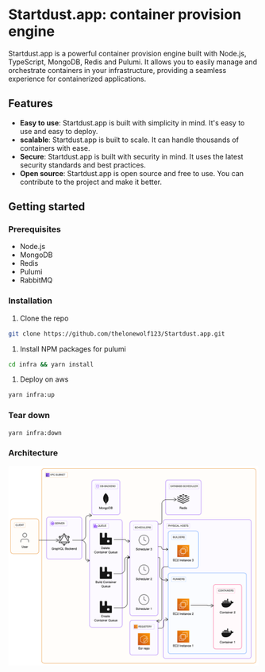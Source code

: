 # Startdust.app: container provision engine

Startdust.app is a powerful container provision engine built with Node.js, TypeScript, MongoDB, Redis and Pulumi. It allows you to easily manage and orchestrate containers in your infrastructure, providing a seamless experience for containerized applications.

## Features

-   **Easy to use**: Startdust.app is built with simplicity in mind. It's easy to use and easy to deploy.
-   **scalable**: Startdust.app is built to scale. It can handle thousands of containers with ease.
-   **Secure**: Startdust.app is built with security in mind. It uses the latest security standards and best practices.
-   **Open source**: Startdust.app is open source and free to use. You can contribute to the project and make it better.

## Getting started

### Prerequisites

-   Node.js
-   MongoDB
-   Redis
-   Pulumi
-   RabbitMQ

### Installation

1. Clone the repo

```sh
git clone https://github.com/thelonewolf123/Startdust.app.git
```

1. Install NPM packages for pulumi

```sh
cd infra && yarn install
```

1. Deploy on aws

```sh
yarn infra:up
```

### Tear down

```sh
yarn infra:down
```

### Architecture

![Architecture](docs/images/architecture.png)
